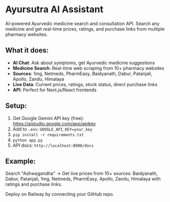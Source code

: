 # Ayursutra AI Assistant

AI-powered Ayurvedic medicine search and consultation API. Search any medicine and get real-time prices, ratings, and purchase links from multiple pharmacy websites.

## What it does:

- **AI Chat**: Ask about symptoms, get Ayurvedic medicine suggestions
- **Medicine Search**: Real-time web scraping from 10+ pharmacy websites
- **Sources**: 1mg, Netmeds, PharmEasy, Baidyanath, Dabur, Patanjali, Apollo, Zandu, Himalaya
- **Live Data**: Current prices, ratings, stock status, direct purchase links
- **API**: Perfect for Next.js/React frontends

## Setup:

1. Get Google Gemini API key (free): https://aistudio.google.com/app/apikey
2. Add to `.env`: `GOOGLE_API_KEY=your_key`
3. `pip install -r requirements.txt`
4. `python app.py`
5. API docs: `http://localhost:8000/docs`

## Example:

Search "Ashwagandha" → Get live prices from 10+ sources: Baidyanath, Dabur, Patanjali, 1mg, Netmeds, PharmEasy, Apollo, Zandu, Himalaya with ratings and purchase links.

Deploy on Railway by connecting your GitHub repo.
